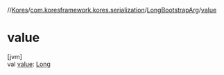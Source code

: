 //[Kores](../../../index.md)/[com.koresframework.kores.serialization](../index.md)/[LongBootstrapArg](index.md)/[value](value.md)

# value

[jvm]\
val [value](value.md): [Long](https://kotlinlang.org/api/latest/jvm/stdlib/kotlin/-long/index.html)

